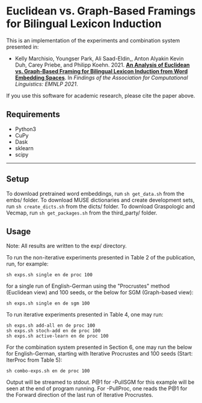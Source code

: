 Euclidean vs. Graph-Based Framings for Bilingual Lexicon Induction
======================

This is an implementation of the experiments and combination system presented
in:
- Kelly Marchisio, Youngser Park, Ali Saad-Eldin,, Anton Alyakin Kevin Duh, Carey Priebe, and Philipp Koehn. 2021. **[An Analysis of Euclidean vs. Graph-Based Framing for Bilingual Lexicon Induction from Word Embedding Spaces](https://arxiv.org/abs/2109.12640)**. In *Findings of the Association for Computational Linguistics: EMNLP 2021*.

If you use this software for academic research, please cite the paper above.

Requirements
--------
- Python3
- CuPy
- Dask
- sklearn
- scipy
--------

Setup
-------
To download pretrained word embeddings, run `sh get_data.sh` from the embs/ folder.
To download MUSE dictionaries and create development sets, run `sh create_dicts.sh` from the dicts/ folder. 
To download Graspologic and Vecmap, run `sh get_packages.sh` from the third\_party/ folder.

Usage
-------
Note: All results are written to the exp/ directory.

To run the non-iterative experiments presented in Table 2 of the publication, run, for example:

	sh exps.sh single en de proc 100

for a single run of English-German using the "Procrustes" method (Euclidean view) and 100 seeds,
or the below for SGM (Graph-based view):

	sh exps.sh single en de sgm 100


To run iterative experiments presented in Table 4, one may run:

	sh exps.sh add-all en de proc 100
	sh exps.sh stoch-add en de proc 100
	sh exps.sh active-learn en de proc 100


For the combination system presented in Section 6, one may run the below for
English-German, starting with Iterative Procrustes and 100 seeds (Start:
IterProc from Table 5):

	sh combo-exps.sh en de proc 100

Output will be streamed to stdout. P@1 for -PullSGM for this example will be
seen at the end of program running. For -PullProc, one reads the P@1 for the
Forward direction of the last run of Iterative Procrustes. 
